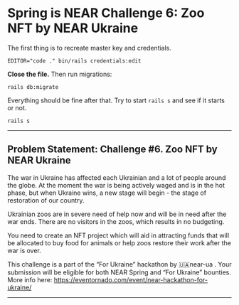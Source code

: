 # Spring is NEAR Challenge 6: Zoo NFT by NEAR Ukraine

The first thing is to recreate master key and credentials. 

```
EDITOR="code ." bin/rails credentials:edit
```

**Close the file.** Then run migrations:

```
rails db:migrate
```

Everything should be fine after that. Try to start `rails s` and see if it starts or not. 

```
rails s
```

---

## Problem Statement: Challenge #6. Zoo NFT by NEAR Ukraine
The war in Ukraine has affected each Ukrainian and a lot of people around the globe. At the moment the war is being actively waged and is in the hot phase, but when Ukraine wins, a new stage will begin - the stage of restoration of our country.  

Ukrainian zoos are in severe need of help now and will be in need after the war ends. There are no visitors in the zoos, which results in no budgeting.

You need to create an NFT project which will aid in attracting funds that will be allocated to buy food for animals or help zoos restore their work after the war is over.

This challenge is a part of the “For Ukraine” hackathon by 🇺🇦near-ua . Your submission will be eligible for both NEAR Spring and “For Ukraine” bounties. More info here: https://eventornado.com/event/near-hackathon-for-ukraine/

---

